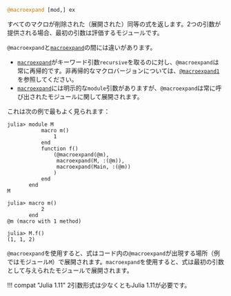 ```julia
@macroexpand [mod,] ex
```

すべてのマクロが削除された（展開された）同等の式を返します。2つの引数が提供される場合、最初の引数は評価するモジュールです。

`@macroexpand`と[`macroexpand`](@ref)の間には違いがあります。

  * [`macroexpand`](@ref)がキーワード引数`recursive`を取るのに対し、`@macroexpand`は常に再帰的です。非再帰的なマクロバージョンについては、[`@macroexpand1`](@ref)を参照してください。
  * [`macroexpand`](@ref)には明示的な`module`引数がありますが、`@macroexpand`は常に呼び出されたモジュールに関して展開されます。

これは次の例で最もよく見られます：

```julia-repl
julia> module M
           macro m()
               1
           end
           function f()
               (@macroexpand(@m),
                macroexpand(M, :(@m)),
                macroexpand(Main, :(@m))
               )
           end
       end
M

julia> macro m()
           2
       end
@m (macro with 1 method)

julia> M.f()
(1, 1, 2)
```

`@macroexpand`を使用すると、式はコード内の`@macroexpand`が出現する場所（例ではモジュール`M`）で展開されます。`macroexpand`を使用すると、式は最初の引数として与えられたモジュールで展開されます。

!!! compat "Julia 1.11"
    2引数形式は少なくともJulia 1.11が必要です。

